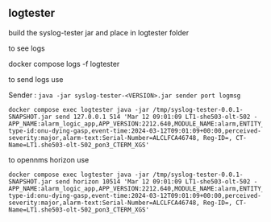  ## logtester
 
 build the syslog-tester jar and place in logtester folder
 
 to see logs 
 
 docker compose logs -f logtester
 
 
 to send logs use

Sender : `java -jar syslog-tester-<VERSION>.jar sender port logmsg`

```
docker compose exec logtester java -jar /tmp/syslog-tester-0.0.1-SNAPSHOT.jar send 127.0.0.1 514 'Mar 12 09:01:09 LT1-she503-olt-502 - APP_NAME:alarm_logic_app,APP_VERSION:2212.640,MODULE_NAME:alarm,ENTITY_NAME:624406,ENTITY_TYPE:interface,alarm-type-id:onu-dying-gasp,event-time:2024-03-12T09:01:09+00:00,perceived-severity:major,alarm-text:Serial-Number=ALCLFCA46748, Reg-ID=, CT-Name=LT1.she503-olt-502_pon3_CTERM_XGS'
```
  
to opennms horizon use

```
docker compose exec logtester java -jar /tmp/syslog-tester-0.0.1-SNAPSHOT.jar send horizon 10514 'Mar 12 09:01:09 LT1-she503-olt-502 - APP_NAME:alarm_logic_app,APP_VERSION:2212.640,MODULE_NAME:alarm,ENTITY_NAME:624406,ENTITY_TYPE:interface,alarm-type-id:onu-dying-gasp,event-time:2024-03-12T09:01:09+00:00,perceived-severity:major,alarm-text:Serial-Number=ALCLFCA46748, Reg-ID=, CT-Name=LT1.she503-olt-502_pon3_CTERM_XGS'
```
